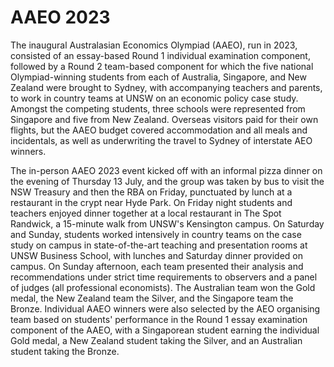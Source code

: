 # AAEO 2023

The inaugural Australasian Economics Olympiad (AAEO), run in 2023, consisted of an essay-based Round 1 individual examination component, followed by a Round 2 team-based component for which the five national Olympiad-winning students from each of Australia, Singapore, and New Zealand were brought to Sydney, with accompanying teachers and parents, to work in country teams at UNSW on an economic policy case study. Amongst the competing students, three schools were represented from Singapore and five from New Zealand. Overseas visitors paid for their own flights, but the AAEO budget covered accommodation and all meals and incidentals, as well as underwriting the travel to Sydney of interstate AEO winners.

The in-person AAEO 2023 event kicked off with an informal pizza dinner on the evening of Thursday 13 July, and the group was taken by bus to visit the NSW Treasury and then the RBA on Friday, punctuated by lunch at a restaurant in the crypt near Hyde Park. On Friday night students and teachers enjoyed dinner together at a local restaurant in The Spot Randwick, a 15-minute walk from UNSW's Kensington campus. On Saturday and Sunday, students worked intensively in country teams on the case study on campus in state-of-the-art teaching and presentation rooms at UNSW Business School, with lunches and Saturday dinner provided on campus. On Sunday afternoon, each team presented their analysis and recommendations under strict time requirements to observers and a panel of judges (all professional economists). The Australian team won the Gold medal, the New Zealand team the Silver, and the Singapore team the Bronze.  Individual AAEO winners were also selected by the AEO organising team based on students' performance in the Round 1 essay examination component of the AAEO, with a Singaporean student earning the individual Gold medal, a New Zealand student taking the Silver, and an Australian student taking the Bronze.
